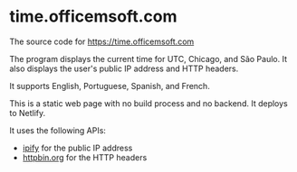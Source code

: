 # time.officemsoft.com

The source code for https://time.officemsoft.com

The program displays the current time for UTC, Chicago, and São Paulo.
It also displays the user's public IP address and HTTP headers.

It supports English, Portuguese, Spanish, and French.

This is a static web page with no build process and no backend. It deploys to Netlify.

It uses the following APIs:

- [ipify](https://www.ipify.org/) for the public IP address
- [httpbin.org](https://httpbin.org) for the HTTP headers